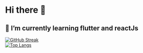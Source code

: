 # Hi there 👋

<!--
**Bhanolia/Bhanolia** is a ✨ _special_ ✨ repository because its `README.md` (this file) appears on your GitHub profile.

Here are some ideas to get you started:

- 🔭 I’m currently working on ...
- 🌱 I’m currently learning ...
- 👯 I’m looking to collaborate on ...
- 🤔 I’m looking for help with ...
- 💬 Ask me about ...
- 📫 How to reach me: ...
- 😄 Pronouns: ...
- ⚡ Fun fact: ...
-->

## 🌱 I’m currently learning flutter and reactJs

[![GitHub Streak](http://github-readme-streak-stats.herokuapp.com?user=Bhanolia&theme=tokyonight_duo&hide_border=true)](https://git.io/streak-stats)
<br>
[![Top Langs](https://github-readme-stats.vercel.app/api/top-langs/?username=Bhanolia&layout=compact&langs_count=6)](https://github.com/anuraghazra/github-readme-stats)
